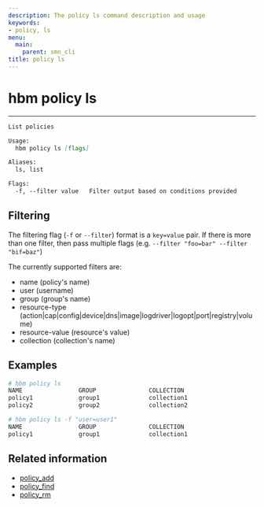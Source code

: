 ```yaml
---
description: The policy ls command description and usage
keywords:
- policy, ls
menu:
  main:
    parent: smn_cli
title: policy ls
---
```


# hbm policy ls
***

```markdown
List policies

Usage:
  hbm policy ls [flags]

Aliases:
  ls, list

Flags:
  -f, --filter value   Filter output based on conditions provided
```

## Filtering

The filtering flag (`-f` or `--filter`) format is a `key=value` pair. If there is more
than one filter, then pass multiple flags (e.g. `--filter "foo=bar" --filter "bif=baz"`)

The currently supported filters are:

* name (policy's name)
* user (username)
* group (group's name)
* resource-type (action|cap|config|device|dns|image|logdriver|logopt|port|registry|volume)
* resource-value (resource's value)
* collection (collection's name)

## Examples

```bash
# hbm policy ls
NAME                GROUP               COLLECTION
policy1             group1              collection1
policy2             group2              collection2
```

```bash
# hbm policy ls -f "user=user1"
NAME                GROUP               COLLECTION
policy1             group1              collection1
```
## Related information

* [policy_add](policy_add.md)
* [policy_find](policy_find.md)
* [policy_rm](policy_rm.md)
